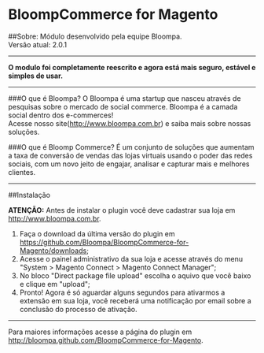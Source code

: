 BloompCommerce for Magento
===========================

##Sobre:
Módulo desenvolvido pela equipe Bloompa.  
Versão atual: 2.0.1
***
**O modulo foi completamente reescrito e agora está mais seguro, estável e simples de usar.**
***

###O que é Bloompa?
O Bloompa é uma startup que nasceu através de pesquisas sobre o mercado de social commerce. Bloompa é a camada social dentro dos e-commerces!  
Acesse nosso site(<http://www.bloompa.com.br>) e saiba mais sobre nossas soluções.

###O que é Bloomp Commerce?
É um conjunto de soluções que aumentam a taxa de conversão de vendas das lojas virtuais usando o poder das redes sociais, com um novo jeito de engajar, analisar e capturar mais e melhores clientes.

***   

##Instalação  

**ATENÇÃO:** Antes de instalar o plugin você deve cadastrar sua loja em <http://www.bloompa.com.br>.  

1. Faça o download da última versão do plugin em <https://github.com/Bloompa/BloompCommerce-for-Magento/downloads>;
2. Acesse o painel administrativo da sua loja e acesse através do menu "System > Magento Connect > Magento Connect Manager";
3. No bloco "Direct package file upload" escolha o aquivo que você baixo e clique em "upload";
4. Pronto! Agora é só aguardar alguns segundos para ativarmos a extensão em sua loja, você receberá uma notificação por email sobre a conclusão do processo de ativação.

***

Para maiores informações acesse a página do plugin em <http://bloompa.github.com/BloompCommerce-for-Magento>.